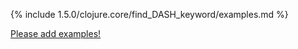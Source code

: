 {% include 1.5.0/clojure.core/find_DASH_keyword/examples.md %}

[Please add examples!](https://github.com/arrdem/grimoire/edit/master/_includes/1.6.0/clojure.core/find_DASH_keyword/examples.md)
